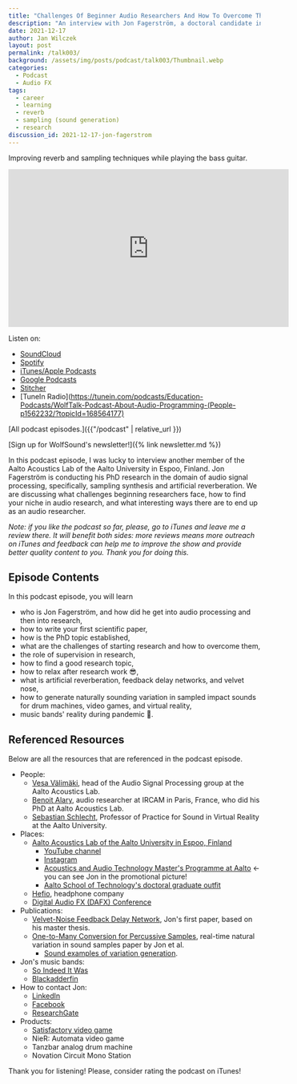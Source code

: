 ```yaml
---
title: "Challenges Of Beginner Audio Researchers And How To Overcome Them With Jon Fagerström | WolfTalk #003"
description: "An interview with Jon Fagerström, a doctoral candidate in the Aalto Acoustics Lab researching algorithimic variation in sampling synthesis."
date: 2021-12-17
author: Jan Wilczek
layout: post
permalink: /talk003/
background: /assets/img/posts/podcast/talk003/Thumbnail.webp
categories:
  - Podcast
  - Audio FX
tags:
  - career
  - learning
  - reverb
  - sampling (sound generation)
  - research
discussion_id: 2021-12-17-jon-fagerstrom
---
```

Improving reverb and sampling techniques while playing the bass guitar.

<iframe width="560" height="315" src="https://www.youtube.com/embed/AevdiBbtR-0" title="YouTube video player" frameborder="0" allow="accelerometer; autoplay; clipboard-write; encrypted-media; gyroscope; picture-in-picture" allowfullscreen></iframe>

Listen on:

* [SoundCloud](https://soundcloud.com/jan-wilczek-wolf-sound/challenges-of-beginner-audio-researchers-and-how-to-overcome-them-with-jon-fagerstrom)
* [Spotify](https://open.spotify.com/episode/0OCibmk97PtwpCRyQHM2Ib?si=7eeb46c0c93c4c21)
* [iTunes/Apple Podcasts](https://podcasts.apple.com/pl/podcast/challenges-of-beginner-audio-researchers-and-how/id1595913701?i=1000545558911&l=pl)
* [Google Podcasts](https://podcasts.google.com/feed/aHR0cHM6Ly9mZWVkcy5zb3VuZGNsb3VkLmNvbS91c2Vycy9zb3VuZGNsb3VkOnVzZXJzOjEwNDU1MDEzNDgvc291bmRzLnJzcw/episode/dGFnOnNvdW5kY2xvdWQsMjAxMDp0cmFja3MvMTE4MTM0NDMxMg?sa=X&ved=0CAUQkfYCahgKEwiwquyYn_z0AhUAAAAAHQAAAAAQjAE)
* [Stitcher](https://www.stitcher.com/show/wolftalk-podcast-about-audio-programming-people-careers-learning/episode/challenges-of-beginner-audio-researchers-how-to-overcome-them-with-jon-fagerstrom-wolftalk-003-89155809)
* [TuneIn Radio](https://tunein.com/podcasts/Education-Podcasts/WolfTalk-Podcast-About-Audio-Programming-(People-p1562232/?topicId=168564177)

[All podcast episodes.]({{"/podcast" | relative_url }})

[Sign up for WolfSound's newsletter!]({% link newsletter.md %})

In this podcast episode, I was lucky to interview another member of the Aalto Acoustics Lab of the Aalto University in Espoo, Finland. Jon Fagerström is conducting his PhD research in the domain of audio signal processing, specifically, sampling synthesis and artificial reverberation. We are discussing what challenges beginning researchers face, how to find your niche in audio research, and what interesting ways there are to end up as an audio researcher.

*Note: if you like the podcast so far, please, go to iTunes and leave me a review there. It will benefit both sides: more reviews means more outreach on iTunes and feedback can help me to improve the show and provide better quality content to you. Thank you for doing this.*

## Episode Contents

In this podcast episode, you will learn
* who is Jon Fagerström, and how did he get into audio processing and then into research,
* how to write your first scientific paper,
* how is the PhD topic established,
* what are the challenges of starting research and how to overcome them,
* the role of supervision in research,
* how to find a good research topic,
* how to relax after research work 😎,
* what is artificial reverberation, feedback delay networks, and velvet nose,
* how to generate naturally sounding variation in sampled impact sounds for drum machines, video games, and virtual reality,
* music bands' reality during pandemic 🎸.


## Referenced Resources

Below are all the resources that are referenced in the podcast episode.

* People:
  * [Vesa Välimäki](http://users.spa.aalto.fi/vpv/), head of the Audio Signal Processing group at the Aalto Acoustics Lab.
  * [Benoit Alary](https://www.linkedin.com/in/benoitalary/), audio researcher at IRCAM in Paris, France, who did his PhD at Aalto Acoustics Lab.
  * [Sebastian Schlecht](https://www.sebastianjiroschlecht.com/), Professor of Practice for Sound in Virtual Reality at the Aalto University.
* Places:
  * [Aalto Acoustics Lab of the Aalto University in Espoo, Finland](https://www.aalto.fi/en/aalto-acoustics-lab)
    * [YouTube channel](https://www.youtube.com/channel/UCpo9G3kZ0qVXGPBIYdlJT9Q)
    * [Instagram](https://www.instagram.com/aaltoacousticslab/)
    * [Acoustics and Audio Technology Master's Programme at Aalto](https://www.aalto.fi/en/study-options/masters-programme-in-computer-communication-and-information-sciences-acoustics-and) <- you can see Jon in the promotional picture!
    * [Aalto School of Technology's doctoral graduate outfit](https://www.aalto.fi/en/aalto-university/dress-code-of-the-ceremonial-conferment-at-the-schools-of-technology)
  * [Hefio](https://www.hefio.com/), headphone company
  * [Digital Audio FX (DAFX) Conference](https://www.dafx.de/)
* Publications:
  * [Velvet-Noise Feedback Delay Network](https://www.researchgate.net/publication/344362637_Velvet-Noise_Feedback_Delay_Network), Jon's first paper, based on his master thesis.
  * [One-to-Many Conversion for Percussive Samples](https://www.researchgate.net/publication/354573343_One-to-Many_Conversion_for_Percussive_Samples), real-time natural variation in sound samples paper by Jon et al.
    * [Sound examples of variation generation](http://research.spa.aalto.fi/publications/papers/dafx21-one2many/).
* Jon's music bands:
  * [So Indeed It Was](https://soundcloud.com/so-indeed-it-was?ref=clipboard&p=i&c=0&si=CA0F1E2EC50649EEA5ABF289E41B2F3F&utm_source=clipboard&utm_medium=text&utm_campaign=social_sharing)
  * [Blackadderfin](https://soundcloud.com/blackadderfin?ref=clipboard&p=i&c=0&si=073FC23688CE4B168D0BCD096AA9AE12&utm_source=clipboard&utm_medium=text&utm_campaign=social_sharing)
* How to contact Jon:
  * [LinkedIn](https://www.linkedin.com/in/jonfagerstrom/)
  * [Facebook](https://www.facebook.com/jon.fagerstrom)
  * [ResearchGate](https://www.researchgate.net/profile/Jon-Fagerstroem-2)
* Products:
  * [Satisfactory video game](https://www.satisfactorygame.com/)
  * NieR: Automata video game
  * Tanzbar analog drum machine
  * Novation Circuit Mono Station

<!-- TODO: ## Transcript -->

Thank you for listening! Please, consider rating the podcast on iTunes!
